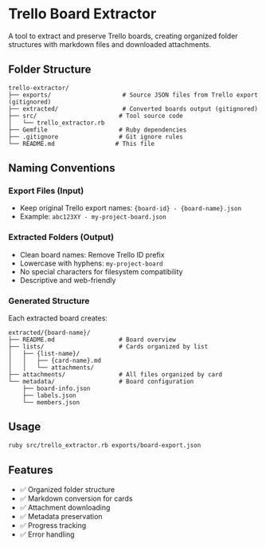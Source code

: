 # Trello Board Extractor

A tool to extract and preserve Trello boards, creating organized folder structures with markdown files and downloaded attachments.

## Folder Structure

```
trello-extractor/
├── exports/                    # Source JSON files from Trello export (gitignored)
├── extracted/                  # Converted boards output (gitignored)
├── src/                       # Tool source code
│   └── trello_extractor.rb
├── Gemfile                    # Ruby dependencies
├── .gitignore                 # Git ignore rules
└── README.md                 # This file
```

## Naming Conventions

### Export Files (Input)
- Keep original Trello export names: `{board-id} - {board-name}.json`
- Example: `abc123XY - my-project-board.json`

### Extracted Folders (Output)
- Clean board names: Remove Trello ID prefix
- Lowercase with hyphens: `my-project-board`
- No special characters for filesystem compatibility
- Descriptive and web-friendly

### Generated Structure
Each extracted board creates:
```
extracted/{board-name}/
├── README.md                  # Board overview
├── lists/                     # Cards organized by list
│   ├── {list-name}/
│   │   ├── {card-name}.md
│   │   └── attachments/
├── attachments/               # All files organized by card
└── metadata/                  # Board configuration
    ├── board-info.json
    ├── labels.json
    └── members.json
```

## Usage

```bash
ruby src/trello_extractor.rb exports/board-export.json
```

## Features

- ✅ Organized folder structure
- ✅ Markdown conversion for cards
- ✅ Attachment downloading
- ✅ Metadata preservation
- ✅ Progress tracking
- ✅ Error handling 